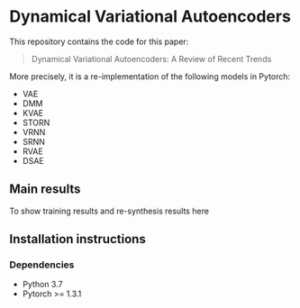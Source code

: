 # Dynamical Variational Autoencoders

This repository contains the code for this paper:

> Dynamical Variational Autoencoders: A Review of Recent Trends

More precisely, it is a re-implementation of the following models in Pytorch:
- VAE
- DMM
- KVAE
- STORN
- VRNN
- SRNN
- RVAE
- DSAE

## Main results

To show training results and re-synthesis results here

## Installation instructions

### Dependencies
- Python 3.7
- Pytorch >= 1.3.1